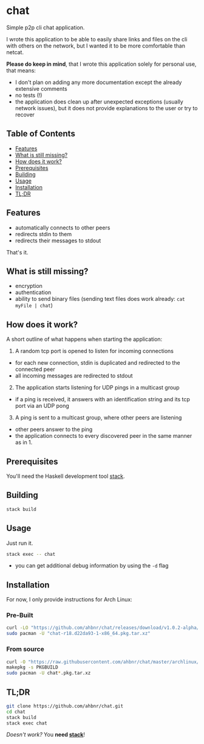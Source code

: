 # chat

Simple p2p cli chat application.

I wrote this application to be able to easily share links and files on the cli
with others on the network, but I wanted it to be more comfortable than netcat.

**Please do keep in mind**, that I wrote this application solely for personal use,
that means:

* I don't plan on adding any more documentation except the
  already extensive comments
* no tests (!)
* the application does clean up after unexpected exceptions
  (usually network issues), but it does not provide
  explanations to the user or try to recover

## Table of Contents

* [Features](#features)
* [What is still missing?](#what-is-still-missing)
* [How does it work?](#how-does-it-work)
* [Prerequisites](#prerequisites)
* [Building](#building)
* [Usage](#usage)
* [Installation](#installation)
* [TL;DR](#tldr)

## Features

* automatically connects to other peers
* redirects stdin to them
* redirects their messages to stdout

That's it.

## What is still missing?

* encryption
* authentication
* ability to send binary files
  (sending text files does work already: `cat myFile | chat`)

## How does it work?

A short outline of what happens when starting the application:

1. A random tcp port is opened to listen for incoming connections
* for each new connection, stdin is duplicated and redirected to the connected peer
* all incoming messages are redirected to stdout
2. The application starts listening for UDP pings in a multicast group
* if a ping is received, it answers with an identification string and its tcp port
  via an UDP pong
3. A ping is sent to a multicast group, where other peers are listening
* other peers answer to the ping
* the application connects to every discovered peer in the same manner as in 1.

## Prerequisites

You'll need the Haskell development tool [stack](https://haskellstack.org).

## Building

```sh
stack build
```

## Usage

Just run it.

```sh
stack exec -- chat
```

* you can get additional debug information by using the `-d` flag

## Installation

For now, I only provide instructions for Arch Linux:

### Pre-Built

```sh
curl -LO "https://github.com/ahbnr/chat/releases/download/v1.0.2-alpha/chat-r18.d22da93-1-x86_64.pkg.tar.xz"
sudo pacman -U "chat-r18.d22da93-1-x86_64.pkg.tar.xz"
```

### From source

```sh
curl -O "https://raw.githubusercontent.com/ahbnr/chat/master/archlinux/PKGBUILD"
makepkg -s PKGBUILD
sudo pacman -U chat*.pkg.tar.xz
```

## TL;DR

```sh
git clone https://github.com/ahbnr/chat.git
cd chat
stack build
stack exec chat
```

*Doesn't work?* You **need [stack](#prerequisites)**!

